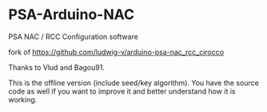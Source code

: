 # PSA-Arduino-NAC

PSA NAC / RCC Configuration software

fork of https://github.com/ludwig-v/arduino-psa-nac_rcc_cirocco 

Thanks to Vlud and Bagou91. 

This is the offline version (include seed/key algorithm). You have the source code as well if you want to improve it and better understand how it is working.
